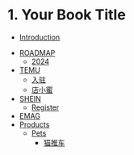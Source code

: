 # 1. Your Book Title

* [Introduction](./README.md)
- [ROADMAP](./roadmap/README.md)
  - [2024](./roadmap/2024.md)
- [TEMU](temu/README.md)
  - [入驻]()
  - [店小蜜]()
- [SHEIN](shein/README.md)
  - [Register](shein/register/README.md)
- [EMAG](./emag/README.md)
- [Products]()
  - [Pets]()
    * [猫推车](products/pets/猫推车.md)
